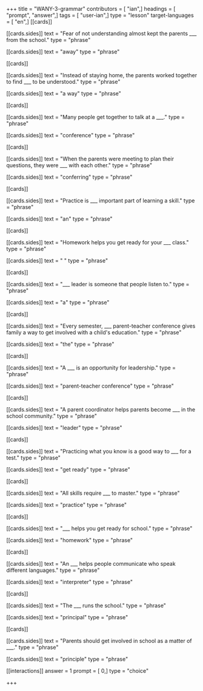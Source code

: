 +++
title = "WANY-3-grammar"
contributors = [ "ian",]
headings = [ "prompt", "answer",]
tags = [ "user-ian",]
type = "lesson"
target-languages = [ "en",]
[[cards]]

[[cards.sides]]
text = "Fear of not understanding almost kept the parents ___ from the school."
type = "phrase"

[[cards.sides]]
text = "away"
type = "phrase"

[[cards]]

[[cards.sides]]
text = "Instead of staying home, the parents worked together to find ___ to be understood."
type = "phrase"

[[cards.sides]]
text = "a way"
type = "phrase"

[[cards]]

[[cards.sides]]
text = "Many people get together to talk at a ___."
type = "phrase"

[[cards.sides]]
text = "conference"
type = "phrase"

[[cards]]

[[cards.sides]]
text = "When the parents were meeting to plan their questions, they were ___ with each other."
type = "phrase"

[[cards.sides]]
text = "conferring"
type = "phrase"

[[cards]]

[[cards.sides]]
text = "Practice is ___ important part of learning a skill."
type = "phrase"

[[cards.sides]]
text = "an"
type = "phrase"

[[cards]]

[[cards.sides]]
text = "Homework helps you get ready for your ___ class."
type = "phrase"

[[cards.sides]]
text = " "
type = "phrase"

[[cards]]

[[cards.sides]]
text = "___ leader is someone that people listen to."
type = "phrase"

[[cards.sides]]
text = "a"
type = "phrase"

[[cards]]

[[cards.sides]]
text = "Every semester, ___ parent-teacher conference gives family a way to get involved with a child's education."
type = "phrase"

[[cards.sides]]
text = "the"
type = "phrase"

[[cards]]

[[cards.sides]]
text = "A ___ is an opportunity for leadership."
type = "phrase"

[[cards.sides]]
text = "parent-teacher conference"
type = "phrase"

[[cards]]

[[cards.sides]]
text = "A parent coordinator helps parents become ___ in the school community."
type = "phrase"

[[cards.sides]]
text = "leader"
type = "phrase"

[[cards]]

[[cards.sides]]
text = "Practicing what you know is a good way to ___ for a test."
type = "phrase"

[[cards.sides]]
text = "get ready"
type = "phrase"

[[cards]]

[[cards.sides]]
text = "All skills require ___ to master."
type = "phrase"

[[cards.sides]]
text = "practice"
type = "phrase"

[[cards]]

[[cards.sides]]
text = "___ helps you get ready for school."
type = "phrase"

[[cards.sides]]
text = "homework"
type = "phrase"

[[cards]]

[[cards.sides]]
text = "An ___ helps people communicate who speak different languages."
type = "phrase"

[[cards.sides]]
text = "interpreter"
type = "phrase"

[[cards]]

[[cards.sides]]
text = "The ___ runs the school."
type = "phrase"

[[cards.sides]]
text = "principal"
type = "phrase"

[[cards]]

[[cards.sides]]
text = "Parents should get involved in school as a matter of ___."
type = "phrase"

[[cards.sides]]
text = "principle"
type = "phrase"

[[interactions]]
answer = 1
prompt = [ 0,]
type = "choice"

+++
